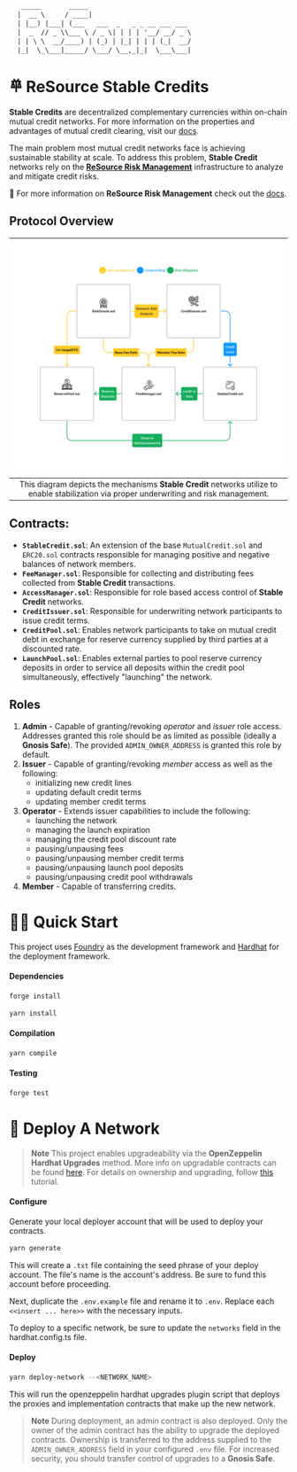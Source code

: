 ```
   _____       _____
  |  __ \     / ____|
  | |__) |___| (___   ___  _   _ _ __ ___ ___
  |  _  // _ \\___ \ / _ \| | | | '__/ __/ _ \
  | | \ \  __/____) | (_) | |_| | | | (_|  __/
  |_|  \_\___|_____/ \___/ \__,_|_|  \___\___|
```

# 𐄷 ReSource Stable Credits

**Stable Credits** are decentralized complementary currencies within on-chain mutual credit networks. For more information on the properties and advantages of mutual credit clearing, visit our [docs](https://www.blog.resource.finance/chapter-1-what-is-mutual-credit).

The main problem most mutual credit networks face is achieving sustainable stability at scale. To address this problem, **Stable Credit** networks rely on the [**ReSource Risk Management**](https://github.com/ReSource-Network/risk-management) infrastructure to analyze and mitigate credit risks.

📕 For more information on **ReSource Risk Management** check out the [docs](https://github.com/ReSource-Network/risk-management).

## Protocol Overview

|                                                         ![alt text](./Diagram.png)                                                          |
| :-----------------------------------------------------------------------------------------------------------------------------------------: |
| This diagram depicts the mechanisms **Stable Credit** networks utilize to enable stabilization via proper underwriting and risk management. |

## Contracts:

- **`StableCredit.sol`**: An extension of the base `MutualCredit.sol` and `ERC20.sol` contracts responsible for managing positive and negative balances of network members.
- **`FeeManager.sol`**: Responsible for collecting and distributing fees collected from **Stable Credit** transactions.
- **`AccessManager.sol`**: Responsible for role based access control of **Stable Credit** networks.
- **`CreditIssuer.sol`**: Responsible for underwriting network participants to issue credit terms.
- **`CreditPool.sol`**: Enables network participants to take on mutual credit debt in exchange for reserve currency supplied by third parties at a discounted rate.
- **`LaunchPool.sol`**: Enables external parties to pool reserve currency deposits in order to service all deposits within the credit pool simultaneously, effectively "launching" the network.

## Roles

1. **Admin** - Capable of granting/revoking _operator_ and _issuer_ role access. Addresses granted this role should be as limited as possible (ideally a **Gnosis Safe**). The provided `ADMIN_OWNER_ADDRESS` is granted this role by default.
2. **Issuer** - Capable of granting/revoking _member_ access as well as the following:
   - initializing new credit lines
   - updating default credit terms
   - updating member credit terms
3. **Operator** - Extends issuer capabilities to include the following:
   - launching the network
   - managing the launch expiration
   - managing the credit pool discount rate
   - pausing/unpausing fees
   - pausing/unpausing member credit terms
   - pausing/unpausing launch pool deposits
   - pausing/unpausing credit pool withdrawals
4. **Member** - Capable of transferring credits.

# 🏄‍♂️ Quick Start

This project uses [Foundry](https://github.com/foundry-rs/foundry) as the development framework and [Hardhat](https://github.com/NomicFoundation/hardhat) for the deployment framework.

#### Dependencies

```bash
forge install
```

```bash
yarn install
```

#### Compilation

```bash
yarn compile
```

#### Testing

```bash
forge test
```

# 🚀 Deploy A Network

> **Note**
> This project enables upgradeability via the **OpenZeppelin Hardhat Upgrades** method. More info on upgradable contracts can be found [here](https://docs.openzeppelin.com/upgrades-plugins/1.x/proxies). For details on ownership and upgrading, follow [this](https://forum.openzeppelin.com/t/openzeppelin-upgrades-step-by-step-tutorial-for-hardhat) tutorial.

#### Configure

Generate your local deployer account that will be used to deploy your contracts.

```bash
yarn generate
```

This will create a `.txt` file containing the seed phrase of your deploy account. The file's name is the account's address. Be sure to fund this account before proceeding.

Next, duplicate the `.env.example` file and rename it to `.env`. Replace each `<<insert ... here>>` with the necessary inputs.

To deploy to a specific network, be sure to update the `networks` field in the hardhat.config.ts file.

#### Deploy

```bash
yarn deploy-network --<NETWORK_NAME>
```

This will run the openzeppelin hardhat upgrades plugin script that deploys the proxies and implementation contracts that make up the new network.

> **Note**
> During deployment, an admin contract is also deployed. Only the owner of the admin contract has the ability to upgrade the deployed contracts. Ownership is transferred to the address supplied to the `ADMIN_OWNER_ADDRESS` field in your configured `.env` file. For increased security, you should transfer control of upgrades to a **Gnosis Safe**.
